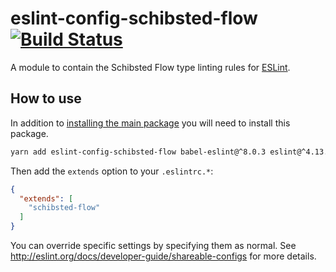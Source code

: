 # eslint-config-schibsted-flow [![Build Status](https://travis-ci.org/schibsted/eslint-config-schibsted.svg?branch=master)](https://travis-ci.org/schibsted/eslint-config-schibsted)

A module to contain the Schibsted Flow type linting rules for [ESLint](http://eslint.org/).

## How to use

In addition to [installing the main package](../eslint-config-schibsted/README.md) you will need to install this package.

```bash
yarn add eslint-config-schibsted-flow babel-eslint@^8.0.3 eslint@^4.13.1 eslint-plugin-flowtype@^2.40.1 -D
```

Then add the `extends` option to your `.eslintrc.*`:

```json
{
  "extends": [
    "schibsted-flow"
  ]
}
```

You can override specific settings by specifying them as normal. See <http://eslint.org/docs/developer-guide/shareable-configs> for more details.
